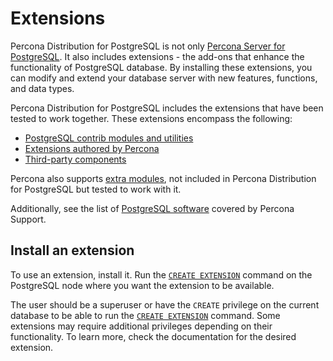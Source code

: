 # Extensions

Percona Distribution for PostgreSQL is not only [Percona Server for PostgreSQL](postgresql-server.md). It also includes extensions - the add-ons that enhance the functionality of PostgreSQL database. By installing these extensions, you can modify and extend your database server with new features, functions, and data types.

Percona Distribution for PostgreSQL includes the extensions that have been tested to work together. These extensions encompass the following:

* [PostgreSQL contrib modules and utilities](contrib.md)
* [Extensions authored by Percona](percona-ext.md)
* [Third-party components](third-party.md)

Percona also supports [extra modules](https://repo.percona.com/ppg-17-extras/), not included in Percona Distribution for PostgreSQL but tested to work with it.

Additionally, see the list of [PostgreSQL software](https://www.percona.com/services/support/support-tiers-postgresql) covered by Percona Support.

## Install an extension

To use an extension, install it. Run the [`CREATE EXTENSION`](https://www.postgresql.org/docs/current/static/sql-createextension.html) command on the PostgreSQL node where you want the extension to be available. 

The user should be a superuser or have the `CREATE` privilege on the current database to be able to run the [`CREATE EXTENSION`](https://www.postgresql.org/docs/current/static/sql-createextension.html) command. Some extensions may require additional privileges depending on their functionality. To learn more, check the documentation for the desired extension.
